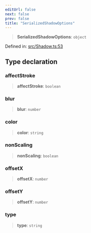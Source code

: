 ```yaml
---
editUrl: false
next: false
prev: false
title: "SerializedShadowOptions"
---
```


> **SerializedShadowOptions**: `object`

Defined in: [src/Shadow.ts:53](https://github.com/fabricjs/fabric.js/blob/8748628df7e9de00ba77413bfc3ad9e9fe9d4f30/src/Shadow.ts#L53)

## Type declaration

### affectStroke

> **affectStroke**: `boolean`

### blur

> **blur**: `number`

### color

> **color**: `string`

### nonScaling

> **nonScaling**: `boolean`

### offsetX

> **offsetX**: `number`

### offsetY

> **offsetY**: `number`

### type

> **type**: `string`
